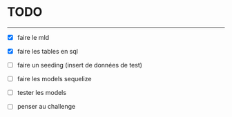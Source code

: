 # TODO

---

- [x] faire le mld
- [x] faire les tables en sql
- [ ] faire un seeding (insert de données de test)
- [ ] faire les models sequelize
- [ ] tester les models

- [ ] penser au challenge
